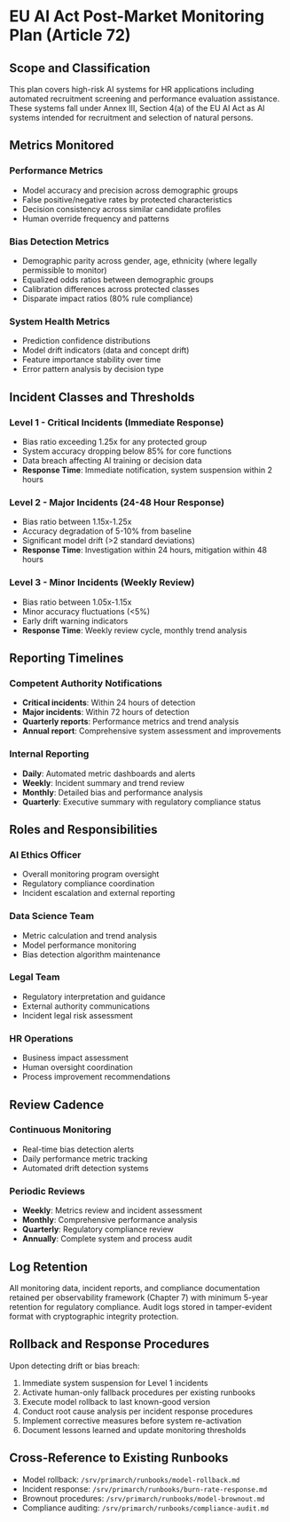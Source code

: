 # EU AI Act Post-Market Monitoring Plan (Article 72)

## Scope and Classification
This plan covers high-risk AI systems for HR applications including automated recruitment screening and performance evaluation assistance. These systems fall under Annex III, Section 4(a) of the EU AI Act as AI systems intended for recruitment and selection of natural persons.

## Metrics Monitored

### Performance Metrics
- Model accuracy and precision across demographic groups
- False positive/negative rates by protected characteristics
- Decision consistency across similar candidate profiles
- Human override frequency and patterns

### Bias Detection Metrics
- Demographic parity across gender, age, ethnicity (where legally permissible to monitor)
- Equalized odds ratios between demographic groups
- Calibration differences across protected classes
- Disparate impact ratios (80% rule compliance)

### System Health Metrics
- Prediction confidence distributions
- Model drift indicators (data and concept drift)
- Feature importance stability over time
- Error pattern analysis by decision type

## Incident Classes and Thresholds

### Level 1 - Critical Incidents (Immediate Response)
- Bias ratio exceeding 1.25x for any protected group
- System accuracy dropping below 85% for core functions
- Data breach affecting AI training or decision data
- **Response Time**: Immediate notification, system suspension within 2 hours

### Level 2 - Major Incidents (24-48 Hour Response)
- Bias ratio between 1.15x-1.25x
- Accuracy degradation of 5-10% from baseline
- Significant model drift (>2 standard deviations)
- **Response Time**: Investigation within 24 hours, mitigation within 48 hours

### Level 3 - Minor Incidents (Weekly Review)
- Bias ratio between 1.05x-1.15x
- Minor accuracy fluctuations (<5%)
- Early drift warning indicators
- **Response Time**: Weekly review cycle, monthly trend analysis

## Reporting Timelines

### Competent Authority Notifications
- **Critical incidents**: Within 24 hours of detection
- **Major incidents**: Within 72 hours of detection
- **Quarterly reports**: Performance metrics and trend analysis
- **Annual report**: Comprehensive system assessment and improvements

### Internal Reporting
- **Daily**: Automated metric dashboards and alerts
- **Weekly**: Incident summary and trend review
- **Monthly**: Detailed bias and performance analysis
- **Quarterly**: Executive summary with regulatory compliance status

## Roles and Responsibilities

### AI Ethics Officer
- Overall monitoring program oversight
- Regulatory compliance coordination
- Incident escalation and external reporting

### Data Science Team
- Metric calculation and trend analysis
- Model performance monitoring
- Bias detection algorithm maintenance

### Legal Team
- Regulatory interpretation and guidance
- External authority communications
- Incident legal risk assessment

### HR Operations
- Business impact assessment
- Human oversight coordination
- Process improvement recommendations

## Review Cadence

### Continuous Monitoring
- Real-time bias detection alerts
- Daily performance metric tracking
- Automated drift detection systems

### Periodic Reviews
- **Weekly**: Metrics review and incident assessment
- **Monthly**: Comprehensive performance analysis
- **Quarterly**: Regulatory compliance review
- **Annually**: Complete system and process audit

## Log Retention
All monitoring data, incident reports, and compliance documentation retained per observability framework (Chapter 7) with minimum 5-year retention for regulatory compliance. Audit logs stored in tamper-evident format with cryptographic integrity protection.

## Rollback and Response Procedures
Upon detecting drift or bias breach:
1. Immediate system suspension for Level 1 incidents
2. Activate human-only fallback procedures per existing runbooks
3. Execute model rollback to last known-good version
4. Conduct root cause analysis per incident response procedures
5. Implement corrective measures before system re-activation
6. Document lessons learned and update monitoring thresholds

## Cross-Reference to Existing Runbooks
- Model rollback: `/srv/primarch/runbooks/model-rollback.md`
- Incident response: `/srv/primarch/runbooks/burn-rate-response.md`
- Brownout procedures: `/srv/primarch/runbooks/model-brownout.md`
- Compliance auditing: `/srv/primarch/runbooks/compliance-audit.md`
